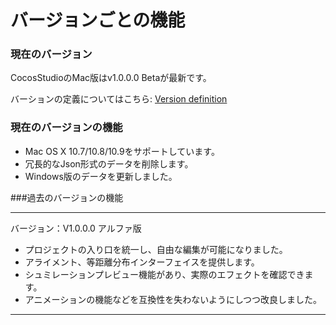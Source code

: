 # バージョンごとの機能

### 現在のバージョン

CocosStudioのMac版はv1.0.0.0 Betaが最新です。

バーションの定義についてはこちら: [Version definition](./../other/version/en.md)

### 現在のバージョンの機能

- Mac OS X 10.7/10.8/10.9をサポートしています。
- 冗長的なJson形式のデータを削除します。
- Windows版のデータを更新しました。

###過去のバージョンの機能

----

バージョン：V1.0.0.0 アルファ版

- プロジェクトの入り口を統一し、自由な編集が可能になりました。
- アライメント、等距離分布インターフェイスを提供します。
- シュミレーションプレビュー機能があり、実際のエフェクトを確認できます。
- アニメーションの機能などを互換性を失わないようにしつつ改良しました。


----
